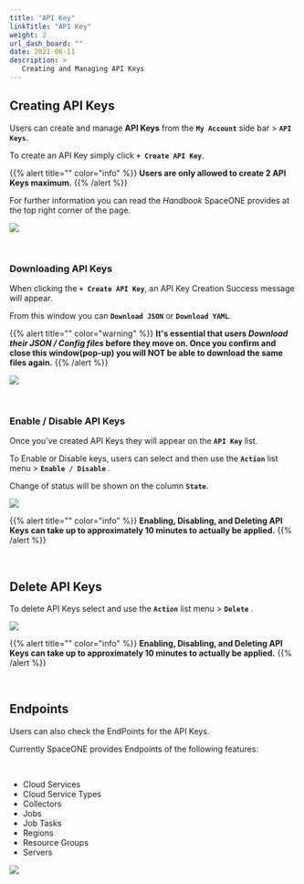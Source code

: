 ```yaml
---
title: "API Key"
linkTitle: "API Key"
weight: 2
url_dash_board: "" 
date: 2021-06-11
description: >
   Creating and Managing API Keys
---
```


## Creating API Keys

Users can create and manage **API Keys** from the **`My Account`** side bar > **`API Keys`**.

To create an API Key simply click **`+ Create API Key`**.

{{% alert title="" color="info" %}}
**Users are only allowed to create 2 API Keys maximum.**
{{% /alert %}}

For further information you can read the _Handbook_ SpaceONE provides at the top right corner of the page. 

![](/ko/docs/guides/user_guide/my_account/api_key_img/api_01.png)

<br/>

### Downloading API Keys

When clicking the **`+ Create API Key`**, an API Key Creation Success message will appear. 

From this window you can **`Download JSON`** or **`Download YAML`**. 

{{% alert title="" color="warning" %}}
**It's essential that users _Download their JSON / Config files_ before they move on. Once you confirm and close this window(pop-up) you will NOT be able to download the same files again.**
{{% /alert %}}

![](/ko/docs/guides/user_guide/my_account/api_key_img/api_02.png)

<br/>

### Enable / Disable API Keys

Once you've created API Keys they will appear on the **`API Key`** list.

To Enable or Disable keys, users can select and then use the **`Action`** list menu > **`Enable / Disable`** .

Change of status will be shown on the column **`State`**.

![](/ko/docs/guides/user_guide/my_account/api_key_img/api_03.png)

{{% alert title="" color="info" %}}
**Enabling, Disabling, and Deleting API Keys can take up to approximately 10 minutes to actually be applied.**
{{% /alert %}}

<br/>

## Delete API Keys

To delete API Keys select and use the **`Action`** list menu > **`Delete`** .

![](/ko/docs/guides/user_guide/my_account/api_key_img/api_04.png)

{{% alert title="" color="info" %}}
**Enabling, Disabling, and Deleting API Keys can take up to approximately 10 minutes to actually be applied.**
{{% /alert %}}

<br/>

## Endpoints

Users can also check the EndPoints for the API Keys.

Currently SpaceONE provides Endpoints of the following features:

<br/>

* Cloud Services
* Cloud Service Types
* Collectors
* Jobs
* Job Tasks
* Regions    
* Resource Groups
* Servers


![](/ko/docs/guides/user_guide/my_account/api_key_img/api_05.png)